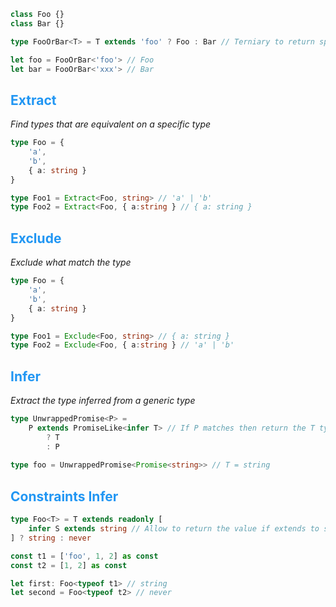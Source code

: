 ```typescript
class Foo {}
class Bar {}

type FooOrBar<T> = T extends 'foo' ? Foo : Bar // Terniary to return specific type

let foo = FooOrBar<'foo'> // Foo
let bar = FooOrBar<'xxx'> // Bar
```

## <span style="color: #2196F3;">Extract</span>

*Find types that are equivalent on a specific type*

```typescript
type Foo = {
	'a', 
	'b',
	{ a: string }
}

type Foo1 = Extract<Foo, string> // 'a' | 'b'
type Foo2 = Extract<Foo, { a:string } // { a: string }
```

## <span style="color: #2196F3;">Exclude</span>

*Exclude what match the type*

```typescript
type Foo = {
	'a', 
	'b',
	{ a: string }
}

type Foo1 = Exclude<Foo, string> // { a: string }
type Foo2 = Exclude<Foo, { a:string } // 'a' | 'b'
```

## <span style="color: #2196F3;">Infer</span>

*Extract the type inferred from a generic type*

```typescript
type UnwrappedPromise<P> = 
	P extends PromiseLike<infer T> // If P matches then return the T type
		? T
		: P
		
type foo = UnwrappedPromise<Promise<string>> // T = string
```

## <span style="color: #2196F3;">Constraints Infer</span>

```typescript
type Foo<T> = T extends readonly [
	infer S extends string // Allow to return the value if extends to string
] ? string : never

const t1 = ['foo', 1, 2] as const
const t2 = [1, 2] as const

let first: Foo<typeof t1> // string
let second = Foo<typeof t2> // never
```
